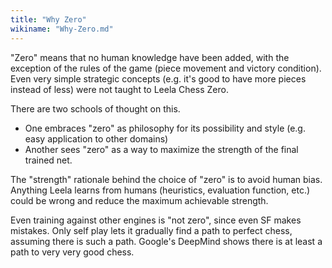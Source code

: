 ```yaml
---
title: "Why Zero"
wikiname: "Why-Zero.md"
---
```

"Zero" means that no human knowledge have been added, with the exception of the rules of the game (piece movement and victory condition).
Even very simple strategic concepts (e.g. it's good to have more pieces instead of less) were not taught to Leela Chess Zero.

There are two schools of thought on this.
* One embraces "zero" as philosophy for its possibility and style (e.g. easy application to other domains)
* Another sees "zero" as a way to maximize the strength of the final trained net.

The "strength" rationale behind the choice of "zero" is to avoid human bias.
Anything Leela learns from humans (heuristics, evaluation function, etc.) could be wrong and reduce the maximum achievable strength.  

Even training against other engines is "not zero", since even SF makes mistakes. 
Only self play lets it gradually find a path to perfect chess, assuming there is such a path. Google's DeepMind shows there is at least a path to very very good chess.
